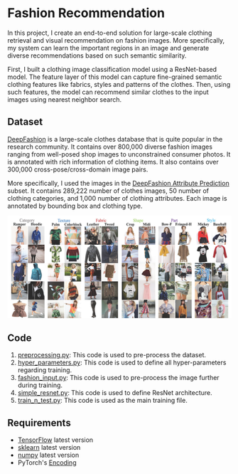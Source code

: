 # Fashion Recommendation

In this project, I create an end-to-end solution for large-scale clothing retrieval and visual recommendation on fashion images. More specifically, my system can learn the important regions in an image and generate diverse recommendations based on such semantic similarity.  

First, I built a clothing image classification model using a ResNet-based model. The feature layer of this model can capture fine-grained semantic clothing features like fabrics, styles and patterns of the clothes. Then, using such features, the model can recommend similar clothes to the input images using nearest neighbor search.

## Dataset
[DeepFashion](http://mmlab.ie.cuhk.edu.hk/projects/DeepFashion.html) is a large-scale clothes database that is quite popular in the research community. It contains over 800,000 diverse fashion images ranging from well-posed shop images to unconstrained consumer photos. It is annotated with rich information of clothing items. It also contains over 300,000 cross-pose/cross-domain image pairs.

More specifically, I used the images in the [DeepFashion Attribute Prediction](http://mmlab.ie.cuhk.edu.hk/projects/DeepFashion/AttributePrediction.html) subset. It contains 289,222 number of clothes images, 50 number of clothing categories, and 1,000 number of clothing attributes. Each image is annotated by bounding box and clothing type.

![AttributePrediction](deep-fashion-attribute-prediction.jpg)

## Code

1. [preprocessing.py](https://github.com/khanhnamle1994/fashion-recommendation/blob/master/code/preprocessing.py): This code is used to pre-process the dataset.
2. [hyper_parameters.py](https://github.com/khanhnamle1994/fashion-recommendation/blob/master/code/hyper_parameters.py): This code is used to define all hyper-parameters regarding training.
3. [fashion_input.py](https://github.com/khanhnamle1994/fashion-recommendation/blob/master/code/fashion_input.py): This code is used to pre-process the image further during training.
4. [simple_resnet.py](https://github.com/khanhnamle1994/fashion-recommendation/blob/master/code/simple_resnet.py): This code is used to define ResNet architecture.
5. [train_n_test.py](https://github.com/khanhnamle1994/fashion-recommendation/blob/master/code/train_n_test.py): This code is used as the main training file.

## Requirements
- [TensorFlow](https://pytorch.org/) latest version
- [sklearn](https://scikit-learn.org/) latest version
- [numpy](http://www.numpy.org/) latest version
- PyTorch's [Encoding](https://hangzhang.org/PyTorch-Encoding/nn.html)
